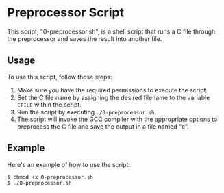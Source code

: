 

# Preprocessor Script

This script, "0-preprocessor.sh", is a shell script that runs a C file through the preprocessor and saves the result into another file.

## Usage

To use this script, follow these steps:

1. Make sure you have the required permissions to execute the script.
2. Set the C file name by assigning the desired filename to the variable `CFILE` within the script.
3. Run the script by executing `./0-preprocessor.sh`.
4. The script will invoke the GCC compiler with the appropriate options to preprocess the C file and save the output in a file named "c".

## Example

Here's an example of how to use the script:

```bash
$ chmod +x 0-preprocessor.sh
$ ./0-preprocessor.sh




